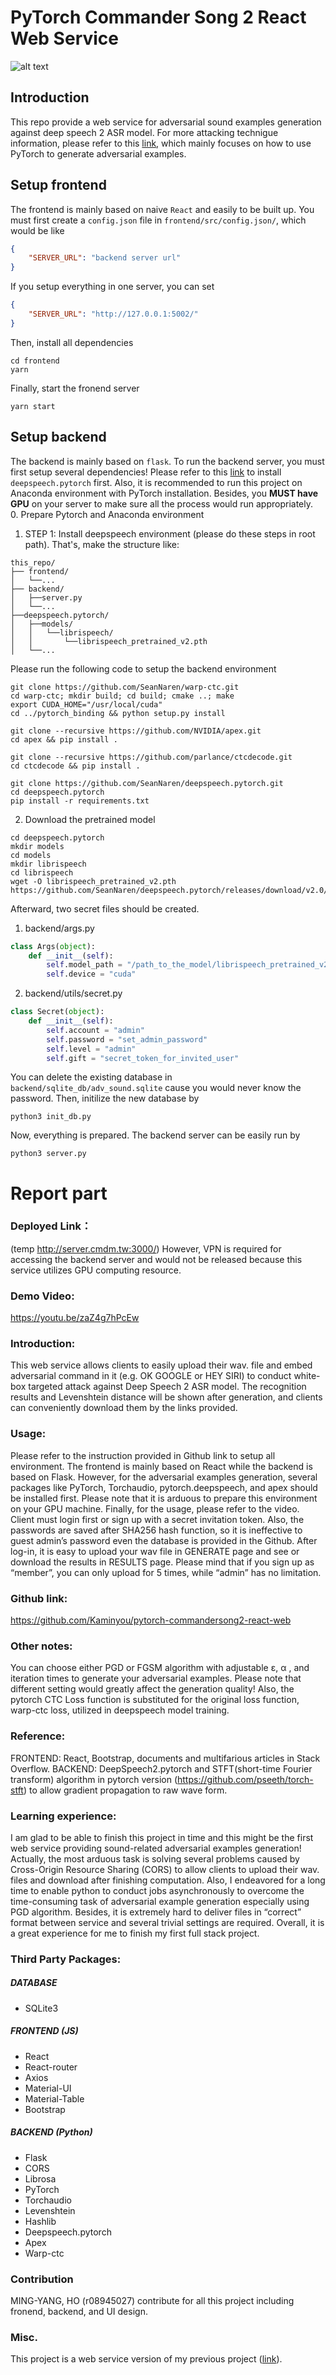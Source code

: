 # PyTorch Commander Song 2 React Web Service
![alt text](./img/index.png)
## Introduction
This repo provide a web service for adversarial sound examples generation against deep speech 2 ASR model. For more attacking technigue information, please refer to this [link](https://github.com/Kaminyou/deepspeech2-pytorch-adversarial-attack), which mainly focuses on how to use PyTorch to generate adversarial examples.

## Setup frontend
The frontend is mainly based on naive `React` and easily to be built up. You must first create a `config.json` file in `frontend/src/config.json/`, which would be like
```json
{
    "SERVER_URL": "backend server url"
}
```
If you setup everything in one server, you can set
```json
{
    "SERVER_URL": "http://127.0.0.1:5002/"
}
```
Then, install all dependencies
```script
cd frontend
yarn
```
Finally, start the fronend server
```script
yarn start
```
## Setup backend
The backend is mainly based on `flask`. To run the backend server, you must first setup several dependencies! Please refer to this [link](https://github.com/Kaminyou/deepspeech2-pytorch-adversarial-attack) to install `deepspeech.pytorch` first. Also, it is recommended to run this project on Anaconda environment with PyTorch installation. Besides, you **MUST have GPU** on your server to make sure all the process would run appropriately.</br>
0. Prepare Pytorch and Anaconda environment
1. STEP 1: Install deepspeech environment (please do these steps in root path). That's, make the structure like:
```
this_repo/
├── frontend/
│   └──...
├── backend/
│   ├──server.py
│   └──...
├──deepspeech.pytorch/
│   ├──models/
│   │   └──librispeech/
│   │       └──librispeech_pretrained_v2.pth
│   └──...
```
Please run the following code to setup the backend environment
```script
git clone https://github.com/SeanNaren/warp-ctc.git
cd warp-ctc; mkdir build; cd build; cmake ..; make
export CUDA_HOME="/usr/local/cuda"
cd ../pytorch_binding && python setup.py install

git clone --recursive https://github.com/NVIDIA/apex.git
cd apex && pip install .

git clone --recursive https://github.com/parlance/ctcdecode.git
cd ctcdecode && pip install .

git clone https://github.com/SeanNaren/deepspeech.pytorch.git
cd deepspeech.pytorch
pip install -r requirements.txt
```
2. Download the pretrained model
```
cd deepspeech.pytorch
mkdir models
cd models
mkdir librispeech
cd librispeech
wget -O librispeech_pretrained_v2.pth https://github.com/SeanNaren/deepspeech.pytorch/releases/download/v2.0/librispeech_pretrained_v2.pth
```
Afterward, two secret files should be created.
1. backend/args.py
```python
class Args(object):
    def __init__(self):
        self.model_path = "/path_to_the_model/librispeech_pretrained_v2.pth"
        self.device = "cuda"

```
2. backend/utils/secret.py
```python
class Secret(object):
    def __init__(self):
        self.account = "admin"
        self.password = "set_admin_password"
        self.level = "admin"
        self.gift = "secret_token_for_invited_user"
```
You can delete the existing database in `backend/sqlite_db/adv_sound.sqlite` cause you would never know the password. Then, initilize the new database by
```script
python3 init_db.py
```
Now, everything is prepared. The backend server can be easily run by
```script
python3 server.py
```

# Report part
### Deployed Link：
(temp http://server.cmdm.tw:3000/) However, VPN is required for accessing the backend server and would not be released because this service utilizes GPU computing resource.
### Demo Video:
https://youtu.be/zaZ4g7hPcEw
### Introduction:
This web service allows clients to easily upload their wav. file and embed adversarial command in it (e.g. OK GOOGLE or HEY SIRI) to conduct white-box targeted attack against Deep Speech 2 ASR model. The recognition results and Levenshtein distance will be shown after generation, and clients can conveniently download them by the links provided.
### Usage:
Please refer to the instruction provided in Github link to setup all environment. The frontend is mainly based on React while the backend is based on Flask. However, for the adversarial examples generation, several packages like PyTorch, Torchaudio, pytorch.deepspeech, and apex should be installed first. Please note that it is arduous to prepare this environment on your GPU machine.
Finally, for the usage, please refer to the video. Client must login first or sign up with a secret invitation token. Also, the passwords are saved after SHA256 hash function, so it is ineffective to guest admin’s password even the database is provided in the Github. After log-in, it is easy to upload your wav file in GENERATE page and see or download the results in RESULTS page. Please mind that if you sign up as “member”, you can only upload for 5 times, while “admin” has no limitation.
### Github link:
https://github.com/Kaminyou/pytorch-commandersong2-react-web
### Other notes:
You can choose either PGD or FGSM algorithm with adjustable ε, α , and iteration times to generate your adversarial examples. Please note that different setting would greatly affect the generation quality! Also, the pytorch CTC Loss function is substituted for the original loss function, warp-ctc loss, utilized in deepspeech model training.
### Reference:
FRONTEND: React, Bootstrap, documents and multifarious articles in Stack Overflow.
BACKEND: DeepSpeech2.pytorch and STFT(short-time Fourier transform) algorithm in pytorch version (https://github.com/pseeth/torch-stft) to allow gradient propagation to raw wave form.
### Learning experience:
I am glad to be able to finish this project in time and this might be the first web service providing sound-related adversarial examples generation! Actually, the most arduous task is solving several problems caused by Cross-Origin Resource Sharing (CORS) to allow clients to upload their wav. files and download after finishing computation. Also, I endeavored for a long time to enable python to conduct jobs asynchronously to overcome the time-consuming task of adversarial example generation especially using PGD algorithm. Besides, it is extremely hard to deliver files in “correct” format between service and several trivial settings are required. Overall, it is a great experience for me to finish my first full stack project.
### Third Party Packages:
##### DATABASE
- SQLite3
##### FRONTEND (JS)
- React
- React-router
- Axios
- Material-UI
- Material-Table
- Bootstrap
##### BACKEND (Python)
- Flask
- CORS
- Librosa
- PyTorch
- Torchaudio
- Levenshtein
- Hashlib
- Deepspeech.pytorch
- Apex
- Warp-ctc
### Contribution
MING-YANG, HO (r08945027) contribute for all this project including fronend, backend, and UI design.

### Misc.
This project is a web service version of my previous project ([link](https://github.com/Kaminyou/deepspeech2-pytorch-adversarial-attack)).